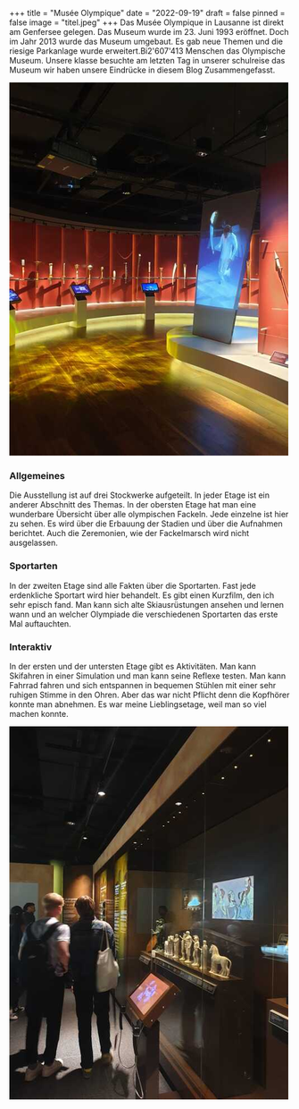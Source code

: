 +++
title = "Musée Olympique"
date = "2022-09-19"
draft = false
pinned = false
image = "titel.jpeg"
+++
Das Musée Olympique in Lausanne ist direkt am Genfersee gelegen. Das Museum wurde im 23. Juni 1993 eröffnet. Doch im Jahr 2013 wurde das Museum umgebaut. Es gab neue Themen und die riesige Parkanlage wurde erweitert.Bi2'607'413 Menschen das Olympische Museum. Unsere klasse besuchte am letzten Tag in unserer schulreise das Museum wir haben unsere Eindrücke in diesem Blog Zusammengefasst.

![](bild-muse-1-4-.jpeg)

### A﻿llgemeines

Die Ausstellung ist auf drei Stockwerke aufgeteilt. In jeder Etage ist ein anderer Abschnitt des Themas. In der obersten Etage hat man eine wunderbare Übersicht über alle olympischen Fackeln. Jede einzelne ist hier zu sehen. Es wird über die Erbauung der Stadien und über die Aufnahmen berichtet. Auch die Zeremonien, wie der Fackelmarsch wird nicht ausgelassen.

### S﻿portarten

In der zweiten Etage sind alle Fakten über die Sportarten. Fast jede erdenkliche Sportart wird hier behandelt. Es gibt einen Kurzfilm, den ich sehr episch fand. Man kann sich alte Skiausrüstungen ansehen und lernen wann und an welcher Olympiade die verschiedenen Sportarten das erste Mal auftauchten.

### Interaktiv

In der ersten und der untersten Etage gibt es Aktivitäten. Man kann Skifahren in einer Simulation und man kann seine Reflexe testen. Man kann Fahrrad fahren und sich entspannen in bequemen Stühlen mit einer sehr ruhigen Stimme in den Ohren. Aber das war nicht Pflicht denn die Kopfhörer konnte man abnehmen. Es war meine Lieblingsetage, weil man so viel machen konnte.

![](bild-muse-2.jpeg)